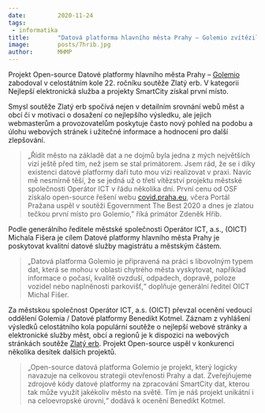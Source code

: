 ```yaml
---
date:         2020-11-24
tags:         
 - informatika
title:        "Datová platforma hlavního města Prahy – Golemio zvítězila v soutěži Zlatý erb"
image: 	      posts/7hrib.jpg
author:       MHMP
---
```


Projekt Open-source Datové platformy hlavního města Prahy – [Golemio](https://golemio.cz/) zabodoval v celostátním kole 22. ročníku soutěže Zlatý erb. V kategorii Nejlepší elektronická služba a projekty SmartCity získal první místo.

Smysl soutěže Zlatý erb spočívá nejen v detailním srovnání webů měst a obcí či v motivaci o dosažení co nejlepšího výsledku, ale jejich webmasterům a provozovatelům poskytuje často nový pohled na podobu a úlohu webových stránek i užitečné informace a hodnocení pro další zlepšování.

> „Řídit město na základě dat a ne dojmů byla jedna z mých největších vizí ještě před tím, než jsem se stal primátorem. Jsem rád, že se i díky existenci datové platformy daří tuto mou vizi realizovat v praxi. Navíc mě nesmírně těší, že se jedná už o třetí vítězství projektu městské společnosti Operátor ICT v řádu několika dní. První cenu od OSF získalo open-source řešení webu [covid.praha.eu](http://covid.praha.eu/), včera Portál Pražana uspěl v soutěži Egovernment The Best 2020 a dnes je zlatou tečkou první místo pro Golemio,” říká primátor Zdeněk Hřib.

Podle generálního ředitele městské společnosti Operátor ICT, a.s., (OICT) Michala Fišera je cílem Datové platformy hlavního města Prahy je poskytovat kvalitní datové služby magistrátu a městským částem.

> „Datová platforma Golemio je připravená na práci s libovolným typem dat, která se mohou v oblasti chytrého města vyskytovat, například informace o počasí, kvalitě ovzduší, odpadech, dopravě, poloze vozidel nebo naplněnosti parkovišť,“ doplňuje generální ředitel OICT Michal Fišer.

Za městskou společnost Operátor ICT, a.s. (OICT) převzal ocenění vedoucí oddělení Golemia / Datové platformy Benedikt Kotmel. Záznam z vyhlášení výsledků celostátního kola populární soutěže o nejlepší webové stránky a elektronické služby měst, obcí a regionů je k dispozici na webových stránkách soutěže [Zlatý erb](http://zlatyerb.cz/). Projekt Open-source uspěl v konkurenci několika desítek dalších projektů.

> „Open-source datová platforma Golemio je projekt, který logicky navazuje na celkovou strategii otevřenosti Prahy a dat. Zveřejňujeme zdrojové kódy datové platformy na zpracování SmartCity dat, kterou tak může využít jakékoliv město na světě. Tím je náš projekt unikátní i na celoevropské úrovni,“ dodává k ocenění Benedikt Kotmel.
